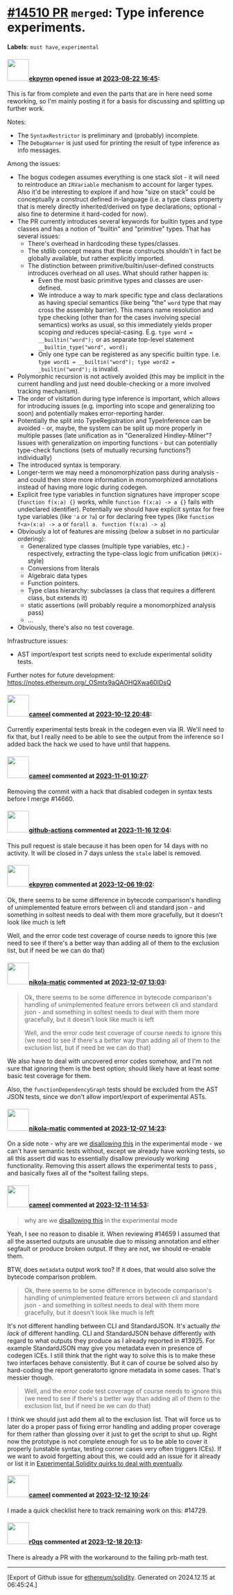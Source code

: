 # [\#14510 PR](https://github.com/ethereum/solidity/pull/14510) `merged`: Type inference experiments.
**Labels**: `must have`, `experimental`


#### <img src="https://avatars.githubusercontent.com/u/1347491?v=4" width="50">[ekpyron](https://github.com/ekpyron) opened issue at [2023-08-22 16:45](https://github.com/ethereum/solidity/pull/14510):

This is far from complete and even the parts that are in here need some reworking, so I'm mainly posting it for a basis for discussing and splitting up further work.

Notes:
- The ``SyntaxRestrictor`` is preliminary and (probably) incomplete.
- The ``DebugWarner`` is just used for printing the result of type inference as info messages.

Among the issues:
- The bogus codegen assumes everything is one stack slot - it will need to reintroduce an ``IRVariable`` mechanism to account for larger types.
  Also it'd be interesting to explore if and how "size on stack" could be conceptually a construct defined in-language (i.e. a type class property that is merely directly inherited/derived on type declarations; optional - also fine to determine it hard-coded for now).
- The PR currently introduces several keywords for builtin types and type classes and has a notion of "builtin" and "primitive" types. That has several issues:
    - There's overhead in hardcoding these types/classes.
    - The stdlib concept means that these constructs shouldn't in fact be globally available, but rather explicitly imported.
    - The distinction between primitive/builtin/user-defined constructs introduces overhead on all uses.
  What should rather happen is:
       - Even the most basic primitive types and classes are user-defined.
       - We introduce a way to mark specific type and class declarations as having special semantics (like being "the" ``word`` type that may cross the assembly barrier). This means name resolution and type checking (other than for the cases involving special semantics) works as usual, so this immediately yields proper scoping *and* reduces special-casing. E.g. ``type word = __builtin("word");`` or as separate top-level statement ``__builtin_type("word", word);``
       - Only one type can be registered as any specific builtin type. I.e. ``type word1 = __builtin("word"); type word2 = _builtin("word");`` is invalid.
- Polymorphic recursion is not actively avoided (this may be implicit in the current handling and just need double-checking or a more involved tracking mechanism).
- The order of visitation during type inference is important, which allows for introducing issues (e.g. importing into scope and generalizing too soon) and potentially makes error-reporting harder.
- Potentially the split into TypeRegistration and TypeInference can be avoided - or, maybe, the system can be split up more properly in multiple passes (late unification as in "Generalized Hindley-Milner"? Issues with generalization on importing functions - but can potentially type-check functions (sets of mutually recursing functions?) individually)
- The introduced syntax is temporary.
- Longer-term we may need a monomorphization pass during analysis - and could then store more information in monomorphized annotations instead of having more logic during codegen.
- Explicit free type variables in function signatures have improper scope (``function f(x:a) {}`` works, while ``function f(x:a) -> a {}`` fails with undeclared identifier). Potentially we should have explicit syntax for free type variables (like ``'a`` or ``?a``) or for declaring free types (like ``function f<a>(x:a) -> a`` or ``forall a. function f(x:a) -> a``)
- Obviously a lot of features are missing (below a subset in no particular ordering):
    - Generalized type classes (multiple type variables, etc.) - respectively, extracting the type-class logic from unification (``HM(X)``-style)
    - Conversions from literals
    - Algebraic data types
    - Function pointers.
    - Type class hierarchy: subclasses (a class that requires a different class, but extends it)
    - static assertions (will probably require a monomorphized analysis pass)
    - ...
- Obviously, there's also no test coverage.

Infrastructure issues:
- AST import/export test scripts need to exclude experimental solidity tests.

Further notes for future development: https://notes.ethereum.org/_OSmtx9aQAOHQXwa60IDsQ

#### <img src="https://avatars.githubusercontent.com/u/137030?v=4" width="50">[cameel](https://github.com/cameel) commented at [2023-10-12 20:48](https://github.com/ethereum/solidity/pull/14510#issuecomment-1760344659):

Currently experimental tests break in the codegen even via IR. We'll need to fix that, but I really need to be able to see the output from the inference so I added back the hack we used to have until that happens.

#### <img src="https://avatars.githubusercontent.com/u/137030?v=4" width="50">[cameel](https://github.com/cameel) commented at [2023-11-01 10:27](https://github.com/ethereum/solidity/pull/14510#issuecomment-1788729363):

Removing the commit with a hack that disabled codegen in syntax tests before I merge #14660.

#### <img src="https://avatars.githubusercontent.com/in/15368?v=4" width="50">[github-actions](https://github.com/apps/github-actions) commented at [2023-11-16 12:04](https://github.com/ethereum/solidity/pull/14510#issuecomment-1814313944):

This pull request is stale because it has been open for 14 days with no activity.
It will be closed in 7 days unless the `stale` label is removed.

#### <img src="https://avatars.githubusercontent.com/u/1347491?v=4" width="50">[ekpyron](https://github.com/ekpyron) commented at [2023-12-06 19:02](https://github.com/ethereum/solidity/pull/14510#issuecomment-1843521916):

Ok, there seems to be some difference in bytecode comparison's handling of unimplemented feature errors between cli and standard json - and something in soltest needs to deal with them more gracefully, but it doesn't look like much is left

Well, and the error code test coverage of course needs to ignore this (we need to see if there's a better way than adding all of them to the exclusion list, but if need be we can do that)

#### <img src="https://avatars.githubusercontent.com/u/4415530?u=dc3db70e8fbd03f92ca81ee173d57774ce61084d&v=4" width="50">[nikola-matic](https://github.com/nikola-matic) commented at [2023-12-07 13:03](https://github.com/ethereum/solidity/pull/14510#issuecomment-1845308264):

> Ok, there seems to be some difference in bytecode comparison's handling of unimplemented feature errors between cli and standard json - and something in soltest needs to deal with them more gracefully, but it doesn't look like much is left
> 
> Well, and the error code test coverage of course needs to ignore this (we need to see if there's a better way than adding all of them to the exclusion list, but if need be we can do that)

We also have to deal with uncovered error codes somehow, and I'm not sure that ignoring them is the best option; should likely have at least some basic test coverage for them.

Also, the `functionDependencyGraph` tests should be excluded from the AST JSON tests, since we don't allow import/export of experimental ASTs.

#### <img src="https://avatars.githubusercontent.com/u/4415530?u=dc3db70e8fbd03f92ca81ee173d57774ce61084d&v=4" width="50">[nikola-matic](https://github.com/nikola-matic) commented at [2023-12-07 14:23](https://github.com/ethereum/solidity/pull/14510#issuecomment-1845431851):

On a side note - why are we [disallowing this](https://github.com/ethereum/solidity/blob/develop/libsolidity/interface/CompilerStack.cpp#L968) in the experimental mode - we can't have semantic tests without, except we already have working tests, so all this assert did was to essentially disallow previously working functionality. 
Removing this assert allows the experimental tests to pass , and basically fixes all of the *soltest failing steps.

#### <img src="https://avatars.githubusercontent.com/u/137030?v=4" width="50">[cameel](https://github.com/cameel) commented at [2023-12-11 14:53](https://github.com/ethereum/solidity/pull/14510#issuecomment-1850239073):

> why are we [disallowing this](https://github.com/ethereum/solidity/blob/develop/libsolidity/interface/CompilerStack.cpp#L968) in the experimental mode

Yeah, I see no reason to disable it. When reviewing #14659 I assumed that all the asserted outputs are unusable due to missing annotation and either segfault or produce broken output. If they are not, we should re-enable them.

BTW, does `metadata` output work too? If it does, that would also solve the bytecode comparison problem.

> Ok, there seems to be some difference in bytecode comparison's handling of unimplemented feature errors between cli and standard json - and something in soltest needs to deal with them more gracefully, but it doesn't look like much is left

It's not different handling between CLI and StandardJSON. It's actually *the lack* of different handling. CLI and StandardJSON behave differently with regard to what outputs they produce as I already reported in #13925. For example StandardJSON may give you metadata even in presence of codegen ICEs. I still think that the right way to solve this is to make these two interfaces behave consistently. But it can of course be solved also by hard-coding the report generatorto ignore metadata in some cases. That's messier though.

> Well, and the error code test coverage of course needs to ignore this (we need to see if there's a better way than adding all of them to the exclusion list, but if need be we can do that)

I think we should just add them all to the exclusion list. That will force us to later do a proper pass of fixing error handling and adding proper coverage for them rather than glossing over it just to get the script to shut up. Right now the prototype is not complete enough for us to be able to cover it properly (unstable syntax, testing corner cases very often triggers ICEs). If we want to avoid forgetting about this, we could add an issue for it already or list it in [Experimental Solidity quirks to deal with eventually](https://notes.ethereum.org/@solidity/B17LDFQS6).

#### <img src="https://avatars.githubusercontent.com/u/137030?v=4" width="50">[cameel](https://github.com/cameel) commented at [2023-12-12 10:24](https://github.com/ethereum/solidity/pull/14510#issuecomment-1851752695):

I made a quick checklist here to track remaining work on this: #14729.

#### <img src="https://avatars.githubusercontent.com/u/457348?u=e02c93e6d98c1154952140a8d5af50d9d5ca59c9&v=4" width="50">[r0qs](https://github.com/r0qs) commented at [2023-12-18 20:13](https://github.com/ethereum/solidity/pull/14510#issuecomment-1861523363):

There is already a PR with the workaround to the failing prb-math test.


-------------------------------------------------------------------------------



[Export of Github issue for [ethereum/solidity](https://github.com/ethereum/solidity). Generated on 2024.12.15 at 06:45:24.]
